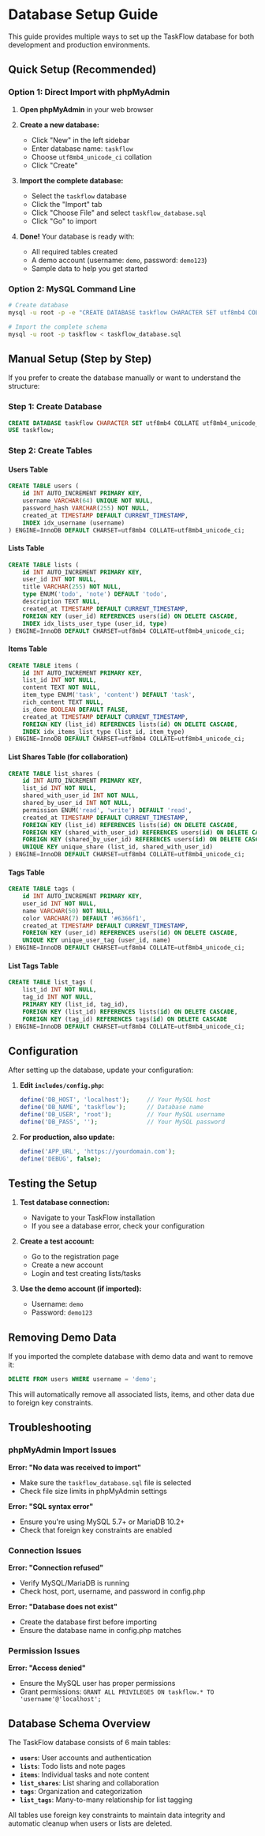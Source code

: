 # Database Setup Guide

This guide provides multiple ways to set up the TaskFlow database for both development and production environments.

## Quick Setup (Recommended)

### Option 1: Direct Import with phpMyAdmin

1. **Open phpMyAdmin** in your web browser
2. **Create a new database:**
   - Click "New" in the left sidebar
   - Enter database name: `taskflow`
   - Choose `utf8mb4_unicode_ci` collation
   - Click "Create"

3. **Import the complete database:**
   - Select the `taskflow` database
   - Click the "Import" tab
   - Click "Choose File" and select `taskflow_database.sql`
   - Click "Go" to import

4. **Done!** Your database is ready with:
   - All required tables created
   - A demo account (username: `demo`, password: `demo123`)
   - Sample data to help you get started

### Option 2: MySQL Command Line

```bash
# Create database
mysql -u root -p -e "CREATE DATABASE taskflow CHARACTER SET utf8mb4 COLLATE utf8mb4_unicode_ci;"

# Import the complete schema
mysql -u root -p taskflow < taskflow_database.sql
```

## Manual Setup (Step by Step)

If you prefer to create the database manually or want to understand the structure:

### Step 1: Create Database

```sql
CREATE DATABASE taskflow CHARACTER SET utf8mb4 COLLATE utf8mb4_unicode_ci;
USE taskflow;
```

### Step 2: Create Tables

#### Users Table
```sql
CREATE TABLE users (
    id INT AUTO_INCREMENT PRIMARY KEY,
    username VARCHAR(64) UNIQUE NOT NULL,
    password_hash VARCHAR(255) NOT NULL,
    created_at TIMESTAMP DEFAULT CURRENT_TIMESTAMP,
    INDEX idx_username (username)
) ENGINE=InnoDB DEFAULT CHARSET=utf8mb4 COLLATE=utf8mb4_unicode_ci;
```

#### Lists Table
```sql
CREATE TABLE lists (
    id INT AUTO_INCREMENT PRIMARY KEY,
    user_id INT NOT NULL,
    title VARCHAR(255) NOT NULL,
    type ENUM('todo', 'note') DEFAULT 'todo',
    description TEXT NULL,
    created_at TIMESTAMP DEFAULT CURRENT_TIMESTAMP,
    FOREIGN KEY (user_id) REFERENCES users(id) ON DELETE CASCADE,
    INDEX idx_lists_user_type (user_id, type)
) ENGINE=InnoDB DEFAULT CHARSET=utf8mb4 COLLATE=utf8mb4_unicode_ci;
```

#### Items Table
```sql
CREATE TABLE items (
    id INT AUTO_INCREMENT PRIMARY KEY,
    list_id INT NOT NULL,
    content TEXT NOT NULL,
    item_type ENUM('task', 'content') DEFAULT 'task',
    rich_content TEXT NULL,
    is_done BOOLEAN DEFAULT FALSE,
    created_at TIMESTAMP DEFAULT CURRENT_TIMESTAMP,
    FOREIGN KEY (list_id) REFERENCES lists(id) ON DELETE CASCADE,
    INDEX idx_items_list_type (list_id, item_type)
) ENGINE=InnoDB DEFAULT CHARSET=utf8mb4 COLLATE=utf8mb4_unicode_ci;
```

#### List Shares Table (for collaboration)
```sql
CREATE TABLE list_shares (
    id INT AUTO_INCREMENT PRIMARY KEY,
    list_id INT NOT NULL,
    shared_with_user_id INT NOT NULL,
    shared_by_user_id INT NOT NULL,
    permission ENUM('read', 'write') DEFAULT 'read',
    created_at TIMESTAMP DEFAULT CURRENT_TIMESTAMP,
    FOREIGN KEY (list_id) REFERENCES lists(id) ON DELETE CASCADE,
    FOREIGN KEY (shared_with_user_id) REFERENCES users(id) ON DELETE CASCADE,
    FOREIGN KEY (shared_by_user_id) REFERENCES users(id) ON DELETE CASCADE,
    UNIQUE KEY unique_share (list_id, shared_with_user_id)
) ENGINE=InnoDB DEFAULT CHARSET=utf8mb4 COLLATE=utf8mb4_unicode_ci;
```

#### Tags Table
```sql
CREATE TABLE tags (
    id INT AUTO_INCREMENT PRIMARY KEY,
    user_id INT NOT NULL,
    name VARCHAR(50) NOT NULL,
    color VARCHAR(7) DEFAULT '#6366f1',
    created_at TIMESTAMP DEFAULT CURRENT_TIMESTAMP,
    FOREIGN KEY (user_id) REFERENCES users(id) ON DELETE CASCADE,
    UNIQUE KEY unique_user_tag (user_id, name)
) ENGINE=InnoDB DEFAULT CHARSET=utf8mb4 COLLATE=utf8mb4_unicode_ci;
```

#### List Tags Table
```sql
CREATE TABLE list_tags (
    list_id INT NOT NULL,
    tag_id INT NOT NULL,
    PRIMARY KEY (list_id, tag_id),
    FOREIGN KEY (list_id) REFERENCES lists(id) ON DELETE CASCADE,
    FOREIGN KEY (tag_id) REFERENCES tags(id) ON DELETE CASCADE
) ENGINE=InnoDB DEFAULT CHARSET=utf8mb4 COLLATE=utf8mb4_unicode_ci;
```

## Configuration

After setting up the database, update your configuration:

1. **Edit `includes/config.php`:**
   ```php
   define('DB_HOST', 'localhost');     // Your MySQL host
   define('DB_NAME', 'taskflow');      // Database name
   define('DB_USER', 'root');          // Your MySQL username
   define('DB_PASS', '');              // Your MySQL password
   ```

2. **For production, also update:**
   ```php
   define('APP_URL', 'https://yourdomain.com');
   define('DEBUG', false);
   ```

## Testing the Setup

1. **Test database connection:**
   - Navigate to your TaskFlow installation
   - If you see a database error, check your configuration

2. **Create a test account:**
   - Go to the registration page
   - Create a new account
   - Login and test creating lists/tasks

3. **Use the demo account (if imported):**
   - Username: `demo`
   - Password: `demo123`

## Removing Demo Data

If you imported the complete database with demo data and want to remove it:

```sql
DELETE FROM users WHERE username = 'demo';
```

This will automatically remove all associated lists, items, and other data due to foreign key constraints.

## Troubleshooting

### phpMyAdmin Import Issues

**Error: "No data was received to import"**
- Make sure the `taskflow_database.sql` file is selected
- Check file size limits in phpMyAdmin settings

**Error: "SQL syntax error"**
- Ensure you're using MySQL 5.7+ or MariaDB 10.2+
- Check that foreign key constraints are enabled

### Connection Issues

**Error: "Connection refused"**
- Verify MySQL/MariaDB is running
- Check host, port, username, and password in config.php

**Error: "Database does not exist"**
- Create the database first before importing
- Ensure the database name in config.php matches

### Permission Issues

**Error: "Access denied"**
- Ensure the MySQL user has proper permissions
- Grant permissions: `GRANT ALL PRIVILEGES ON taskflow.* TO 'username'@'localhost';`

## Database Schema Overview

The TaskFlow database consists of 6 main tables:

- **`users`**: User accounts and authentication
- **`lists`**: Todo lists and note pages
- **`items`**: Individual tasks and note content
- **`list_shares`**: List sharing and collaboration
- **`tags`**: Organization and categorization
- **`list_tags`**: Many-to-many relationship for list tagging

All tables use foreign key constraints to maintain data integrity and automatic cleanup when users or lists are deleted.